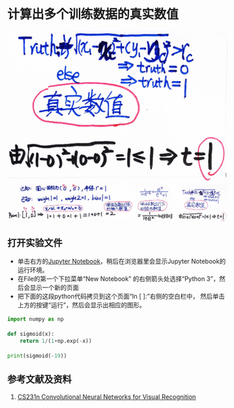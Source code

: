 # 计算出多个训练数据的真实数值

![](/images/深度学习/判断出特定点是否在特定圆的区域内/计算出单个训练数据的真实数值/1a1.jpg)
![](/images/深度学习/判断出特定点是否在特定圆的区域内/计算出单个训练数据的真实数值/1a2.jpg)

## 打开实验文件

- 单击右方的[Jupyter Notebook](https://mybinder.org/v2/gh/ipython/ipython-in-depth/master?filepath=binder/Index.ipynb)，稍后在浏览器里会显示Jupyter Notebook的运行环境。
- 在File的第一个下拉菜单“New Notebook” 的右侧箭头处选择“Python 3”，然后会显示一个新的页面
- 把下面的这段python代码拷贝到这个页面“In [ ]:”右侧的空白栏中， 然后单击上方的按键“运行”，然后会显示出相应的图形。

```python
import numpy as np

def sigmoid(x):
    return 1/(1+np.exp(-x))

print(sigmoid(-19))
```

## 参考文献及资料

1. [CS231n Convolutional Neural Networks for Visual Recognition](https://cs231n.github.io/neural-networks-case-study/)
